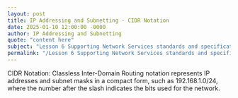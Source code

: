 ```yaml
---
layout: post
title: IP Addressing and Subnetting - CIDR Notation
date: 2025-01-10 12:00:00 -0000
author: IP Addressing and Subnetting
quote: "content here"
subject: "Lesson 6 Supporting Network Services standards and specifications"
permalink: "/Lesson 6 Supporting Network Services standards and specifications/IP Addressing and Subnetting/IP Addressing and Subnetting - CIDR Notation"
---
```


CIDR Notation: Classless Inter-Domain Routing notation represents IP addresses and subnet masks in a compact form, such as 192.168.1.0/24, where the number after the slash indicates the bits used for the network.
